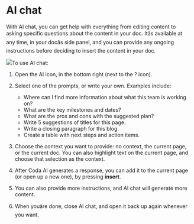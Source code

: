 **AI chat**
===========


With AI chat, you can get help with everything from editing content to asking specific questions about the content in your doc. Itâs available at any time, in your docâs side panel, and you can provide any ongoing instructions before deciding to insert the content in your doc.



![](https://downloads.intercomcdn.com/i/o/813315973/b6cd60e2eefe574b71ab8839/AI+Chat+demo.gif)To use AI chat:


1. Open the AI icon, in the bottom right (next to the ? icon).
2. Select one of the prompts, or write your own. Examples include:



	* Where can I find more information about what this team is working on?
	* What are the key milestones and dates?
	* What are the pros and cons with the suggested plan?
	* Write 5 suggestions of titles for this page.
	* Write a closing paragraph for this blog.
	* Create a table with next steps and action items.
3. Choose the context you want to provide: no context, the current page, or the current doc. You can also highlight text on the current page, and choose that selection as the context.
4. After Coda AI generates a response, you can add it to the current page (or open up a new one), by pressing **insert**.
5. You can also provide more instructions, and AI chat will generate more content.
6. When youâre done, close AI chat, and open it back up again whenever you want.